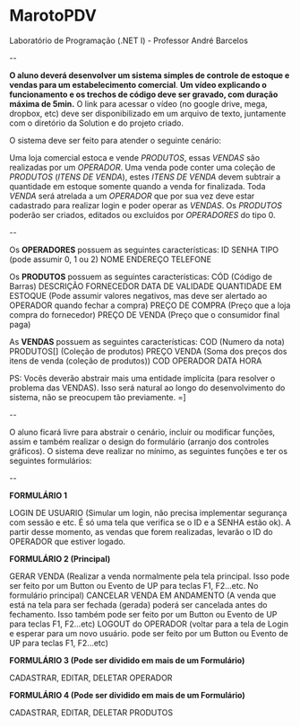 # MarotoPDV
Laboratório de Programação (.NET I) - Professor André Barcelos

--


**O aluno deverá desenvolver um sistema simples de controle de estoque e vendas para um estabelecimento comercial**. **Um vídeo explicando o funcionamento e os trechos de código deve ser gravado, com duração máxima de 5min.** O link para acessar o vídeo (no google drive, mega, dropbox, etc) deve ser disponibilizado em um arquivo de texto, juntamente com o diretório da Solution e do projeto criado.


O sistema deve ser feito para atender o seguinte cenário:

Uma loja comercial estoca e vende *PRODUTOS*, essas *VENDAS* são realizadas por um *OPERADOR*. Uma venda pode conter uma coleção de *PRODUTOS* (*ITENS DE VENDA*), estes *ITENS DE VENDA* devem subtrair a quantidade em estoque somente quando a venda for finalizada. Toda *VENDA* será atrelada a um *OPERADOR* que por sua vez deve estar cadastrado para realizar login e poder operar as *VENDAS*. Os *PRODUTOS* poderão ser criados, editados ou excluídos por *OPERADORES* do tipo 0.

--


Os **OPERADORES** possuem as seguintes características:
ID
SENHA
TIPO (pode assumir 0, 1 ou 2)
NOME
ENDEREÇO
TELEFONE

Os **PRODUTOS** possuem as seguintes características:
CÓD (Código de Barras)
DESCRIÇÃO
FORNECEDOR
DATA DE VALIDADE
QUANTIDADE EM ESTOQUE (Pode assumir valores negativos, mas deve ser alertado ao OPERADOR quando fechar a compra)
PREÇO DE COMPRA (Preço que a loja compra do fornecedor)
PREÇO DE VENDA (Preço que o consumidor final paga)

As **VENDAS** possuem as seguintes características:
COD (Numero da nota)
PRODUTOS[] (Coleção de produtos)
PREÇO VENDA (Soma dos preços dos itens de venda (coleção de produtos))
COD OPERADOR
DATA
HORA

PS: Vocês deverão abstrair mais uma entidade implícita (para resolver o problema das VENDAS). Isso será natural ao longo do desenvolvimento do sistema, não se preocupem tão previamente. =]

--


O aluno ficará livre para abstrair o cenário, incluir ou modificar funções, assim e também realizar o design do formulário (arranjo dos controles gráficos). O sistema deve realizar no mínimo, as seguintes funções e ter os seguintes formulários:

--

**FORMULÁRIO 1**

LOGIN DE USUARIO (Simular um login, não precisa implementar segurança com sessão e etc. É só uma tela que verifica se o ID e a SENHA estão ok). A partir desse momento, as vendas que forem realizadas, levarão o ID do OPERADOR que estiver logado.



**FORMULÁRIO 2 (Principal)**

GERAR VENDA (Realizar a venda normalmente pela tela principal. Isso pode ser feito por um Button ou Evento de UP para teclas F1, F2...etc. No formulário principal)
CANCELAR VENDA EM ANDAMENTO (A venda que está na tela para ser fechada (gerada) poderá ser cancelada antes do fechamento. Isso também pode ser feito por um Button ou Evento de UP para teclas F1, F2...etc)
LOGOUT do OPERADOR (voltar para a tela de Login e esperar para um novo usuário. pode ser feito por um Button ou Evento de UP para teclas F1, F2...etc)



**FORMULÁRIO 3  (Pode ser dividido em mais de um Formulário)**

CADASTRAR, EDITAR, DELETAR OPERADOR



**FORMULÁRIO 4  (Pode ser dividido em mais de um Formulário)**

CADASTRAR, EDITAR, DELETAR PRODUTOS
